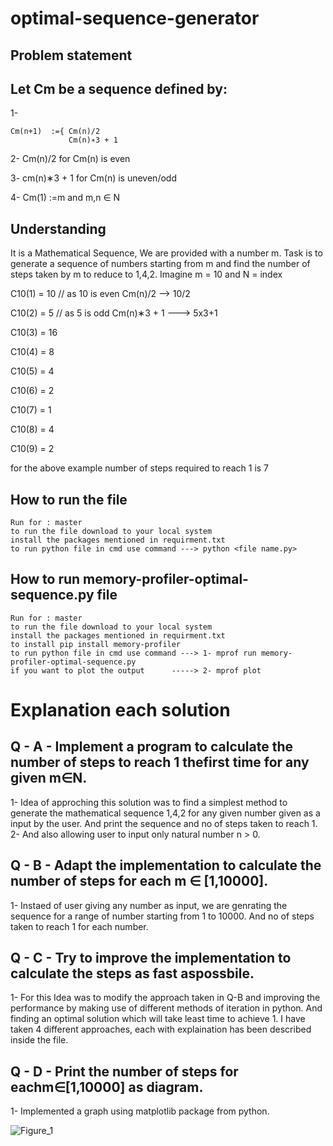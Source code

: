 # optimal-sequence-generator
## Problem statement
## Let Cm be a sequence defined by:

  1- 
  ```
  Cm(n+1)  :={ Cm(n)/2
               Cm(n)∗3 + 1
  ```                
  2- Cm(n)/2 for Cm(n) is even
  
  3- cm(n)∗3 + 1 for Cm(n) is uneven/odd
  
  4- Cm(1) :=m and m,n ∈ N
  
 ## Understanding
  
  It is a Mathematical Sequence, We are provided with a number m. Task is to generate a sequence of numbers starting from m and find the number of steps taken by m to reduce to     1,4,2.
  Imagine m = 10 
  and N = index
  
  C10(1) = 10 // as 10 is even Cm(n)/2 --> 10/2
  
  C10(2) = 5  // as 5 is odd Cm(n)∗3 + 1 ---> 5x3+1
  
  C10(3) = 16
  
  C10(4) = 8
  
  C10(5) = 4
  
  C10(6) = 2
  
  C10(7) = 1
  
  C10(8) = 4
  
  C10(9) = 2
  
  for the above example number of steps required to reach 1 is 7
## How to run the file
```
Run for : master
to run the file download to your local system
install the packages mentioned in requirment.txt
to run python file in cmd use command ---> python <file name.py>
```
## How to run memory-profiler-optimal-sequence.py file 
```
Run for : master
to run the file download to your local system
install the packages mentioned in requirment.txt 
to install pip install memory-profiler
to run python file in cmd use command ---> 1- mprof run memory-profiler-optimal-sequence.py
if you want to plot the output      -----> 2- mprof plot                                           
```
# Explanation each solution
## Q - A - Implement a program to calculate the number of steps to reach 1 thefirst time for any given m∈N.
  1- Idea of approching this solution was to find a simplest method to generate the mathematical sequence 1,4,2 for any given number given as a input by the user. And print the sequence and no of steps taken to reach 1.
  2- And also allowing user to input only natural number n > 0.

## Q - B - Adapt  the  implementation  to  calculate  the  number  of  steps  for  each m ∈ [1,10000].
  1- Instaed of user giving any number as input, we are genrating the sequence for a range of number starting from 1 to 10000. And no of steps taken to reach 1 for each number.

## Q - C - Try  to  improve  the  implementation  to  calculate  the  steps  as  fast  aspossbile.
  1- For this Idea was to modify the approach taken in Q-B and improving the performance by making use of different methods of iteration in python. And finding an optimal solution which will take least time to achieve 1. I have taken 4 different approaches, each with explaination has been described inside the file.

## Q - D - Print the number of steps for eachm∈[1,10000] as diagram.
  1- Implemented a graph using matplotlib package from python.
 
![Figure_1](https://user-images.githubusercontent.com/34180878/99405183-c35d5a00-28ec-11eb-87aa-2505e300e0a8.png)
